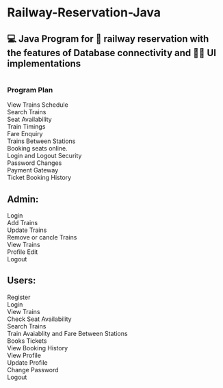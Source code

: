 # Railway-Reservation-Java
<h2>💻 Java Program for 🚅 railway reservation with the features of Database connectivity and 🧑‍💻 UI implementations</h2>

# <h3>Program Plan</h3>
View Trains Schedule <br>
Search Trains<br>
Seat Availability<br>
Train Timings<br>
Fare Enquiry<br>
Trains Between Stations<br>
Booking seats online.<br>
Login and Logout Security<br>
Password Changes<br>
Payment Gateway<br>
Ticket Booking History<br>

## Admin:
  Login<br>
  Add Trains<br>
  Update Trains<br>
  Remove or cancle Trains<br>
  View Trains<br>
  Profile Edit<br>
  Logout<br>

## Users:
Register<br>
Login<br>
View Trains<br>
Check Seat Availability<br>
Search Trains<br>
Train Avaiablity and Fare Between Stations<br>
Books Tickets<br>
View Booking History<br>
View Profile<br>
Update Profile<br>
Change Password<br>
Logout<br>